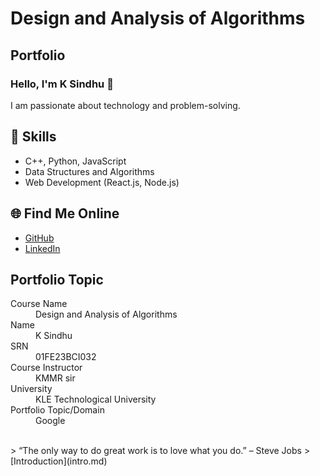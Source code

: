 # Design and Analysis of Algorithms
## Portfolio

### Hello, I'm K Sindhu 👋

I am passionate about technology and problem-solving.

## 🚀 Skills
- C++, Python, JavaScript
- Data Structures and Algorithms
- Web Development (React.js, Node.js)

## 🌐 Find Me Online
- [GitHub](https://sindhuu-13.github.io/daa.github.io/)
- [LinkedIn](https://www.linkedin.com/in/sindhu-kesaraju-036135344)

## Portfolio Topic

<dl>
<dt>Course Name</dt>
<dd>Design and Analysis of Algorithms</dd>
<dt>Name</dt>
<dd>K Sindhu</dd>
<dt>SRN</dt>
<dd>01FE23BCI032</dd>
<dt>Course Instructor</dt>
<dd>KMMR sir</dd>
<dt>University</dt>
<dd>KLE Technological University</dd>
<dt>Portfolio Topic/Domain</dt>
<dd>Google</dd>
</dl>

<br> 
> “The only way to do great work is to love what you do.” – Steve Jobs
>
[Introduction](intro.md)
